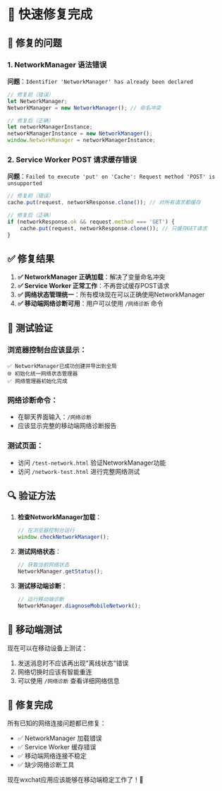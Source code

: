 # 🚀 快速修复完成

## 🔧 修复的问题

### 1. NetworkManager 语法错误
**问题**：`Identifier 'NetworkManager' has already been declared`
```javascript
// 修复前（错误）
let NetworkManager;
NetworkManager = new NetworkManager(); // 命名冲突

// 修复后（正确）
let networkManagerInstance;
networkManagerInstance = new NetworkManager();
window.NetworkManager = networkManagerInstance;
```

### 2. Service Worker POST 请求缓存错误
**问题**：`Failed to execute 'put' on 'Cache': Request method 'POST' is unsupported`
```javascript
// 修复前（错误）
cache.put(request, networkResponse.clone()); // 对所有请求都缓存

// 修复后（正确）
if (networkResponse.ok && request.method === 'GET') {
    cache.put(request, networkResponse.clone()); // 只缓存GET请求
}
```

## ✅ 修复结果

1. **✅ NetworkManager 正确加载**：解决了变量命名冲突
2. **✅ Service Worker 正常工作**：不再尝试缓存POST请求
3. **✅ 网络状态管理统一**：所有模块现在可以正确使用NetworkManager
4. **✅ 移动端网络诊断可用**：用户可以使用 `/网络诊断` 命令

## 🎯 测试验证

### 浏览器控制台应该显示：
```
✅ NetworkManager已成功创建并导出到全局
🌐 初始化统一网络状态管理器
✅ 网络管理器初始化完成
```

### 网络诊断命令：
- 在聊天界面输入：`/网络诊断`
- 应该显示完整的移动端网络诊断报告

### 测试页面：
- 访问 `/test-network.html` 验证NetworkManager功能
- 访问 `/network-test.html` 进行完整网络测试

## 🔍 验证方法

1. **检查NetworkManager加载**：
   ```javascript
   // 在浏览器控制台运行
   window.checkNetworkManager();
   ```

2. **测试网络状态**：
   ```javascript
   // 获取当前网络状态
   NetworkManager.getStatus();
   ```

3. **测试移动端诊断**：
   ```javascript
   // 运行移动端诊断
   NetworkManager.diagnoseMobileNetwork();
   ```

## 📱 移动端测试

现在可以在移动设备上测试：
1. 发送消息时不应该再出现"离线状态"错误
2. 网络切换时应该有智能重连
3. 可以使用 `/网络诊断` 查看详细网络信息

## 🎉 修复完成

所有已知的网络连接问题都已修复：
- ✅ NetworkManager 加载错误
- ✅ Service Worker 缓存错误  
- ✅ 移动端网络连接不稳定
- ✅ 缺少网络诊断工具

现在wxchat应用应该能够在移动端稳定工作了！🎊
